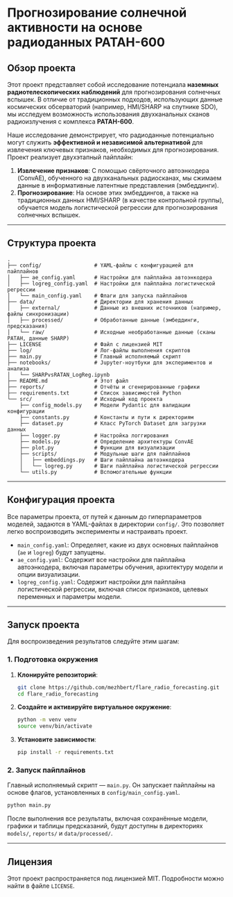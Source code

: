 # Прогнозирование солнечной активности на основе радиоданных РАТАН-600

## Обзор проекта

Этот проект представляет собой исследование потенциала **наземных радиотелескопических наблюдений** для прогнозирования солнечных вспышек. В отличие от традиционных подходов, использующих данные космических обсерваторий (например, HMI/SHARP на спутнике SDO), мы исследуем возможность использования двухканальных сканов радиоизлучения с комплекса **РАТАН-600**.

Наше исследование демонстрирует, что радиоданные потенциально могут служить **эффективной и независимой альтернативой** для извлечения ключевых признаков, необходимых для прогнозирования. Проект реализует двухэтапный пайплайн:

1.  **Извлечение признаков**: С помощью свёрточного автоэнкодера (ConvAE), обученного на двухканальных радиосканах, мы сжимаем данные в информативные латентные представления (эмбеддинги).
2.  **Прогнозирование**: На основе этих эмбеддингов, а также на традиционных данных HMI/SHARP (в качестве контрольной группы), обучается модель логистической регрессии для прогнозирования солнечных вспышек.

-----

## Структура проекта

```
.
├── config/                 # YAML-файлы с конфигурацией для пайплайнов
│   ├── ae_config.yaml      # Настройки для пайплайна автоэнкодера
│   ├── logreg_config.yaml  # Настройки для пайплайна логистической регрессии
│   └── main_config.yaml    # Флаги для запуска пайплайнов
├── data/                   # Директории для хранения данных
│   ├── external/           # Данные из внешних источников (например, файлы синхронизации)
│   ├── processed/          # Обработанные данные (эмбеддинги, предсказания)
│   └── raw/                # Исходные необработанные данные (сканы РАТАН, данные SHARP)
├── LICENSE                 # Файл с лицензией MIT
├── log/                    # Лог-файлы выполнения скриптов
├── main.py                 # Главный исполняемый скрипт
├── notebooks/              # Jupyter-ноутбуки для экспериментов и анализа
│   └── SHARPvsRATAN_LogReg.ipynb
├── README.md               # Этот файл
├── reports/                # Отчёты и сгенерированные графики
├── requirements.txt        # Список зависимостей Python
└── src/                    # Исходный код проекта
    ├── config_models.py    # Модели Pydantic для валидации конфигурации
    ├── constants.py        # Константы и пути к директориям
    ├── dataset.py          # Класс PyTorch Dataset для загрузки данных
    ├── logger.py           # Настройка логгирования
    ├── models.py           # Определение архитектуры ConvAE
    ├── plot.py             # Функции для визуализации
    ├── scripts/            # Модульные шаги для пайплайнов
    │   ├── embeddings.py   # Шаги пайплайна автоэнкодера
    │   └── logreg.py       # Шаги пайплайна логистической регрессии
    └── utils.py            # Вспомогательные функции
```

-----

## Конфигурация проекта

Все параметры проекта, от путей к данным до гиперпараметров моделей, задаются в YAML-файлах в директории `config/`. Это позволяет легко воспроизводить эксперименты и настраивать проект.

  * `main_config.yaml`: Определяет, какие из двух основных пайплайнов (`ae` и `logreg`) будут запущены.
  * `ae_config.yaml`: Содержит все настройки для пайплайна автоэнкодера, включая параметры обучения, архитектуру модели и опции визуализации.
  * `logreg_config.yaml`: Содержит настройки для пайплайна логистической регрессии, включая список признаков, целевых переменных и параметры модели.

-----

## Запуск проекта

Для воспроизведения результатов следуйте этим шагам:

### 1\. Подготовка окружения

1.  **Клонируйте репозиторий**:

    ```bash
    git clone https://github.com/mezhbert/flare_radio_forecasting.git
    cd flare_radio_forecasting
    ```

2.  **Создайте и активируйте виртуальное окружение**:

    ```bash
    python -m venv venv
    source venv/bin/activate
    ```

3.  **Установите зависимости**:

    ```bash
    pip install -r requirements.txt
    ```

### 2\. Запуск пайплайнов

Главный исполняемый скрипт — `main.py`. Он запускает пайплайны на основе флагов, установленных в `config/main_config.yaml`.

```bash
python main.py
```

После выполнения все результаты, включая сохранённые модели, графики и таблицы предсказаний, будут доступны в директориях `models/`, `reports/` и `data/processed/`.

-----

## Лицензия

Этот проект распространяется под лицензией MIT. Подробности можно найти в файле `LICENSE`.
